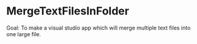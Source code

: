 # MergeTextFilesInFolder

Goal: To make a visual studio app which will merge multiple text files into one large file.
 
